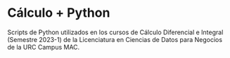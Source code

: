 # Cálculo + Python
Scripts de Python utilizados en los cursos de Cálculo Diferencial e Integral (Semestre 2023-1) de la Licenciatura en Ciencias de Datos para Negocios de la URC Campus MAC. 
